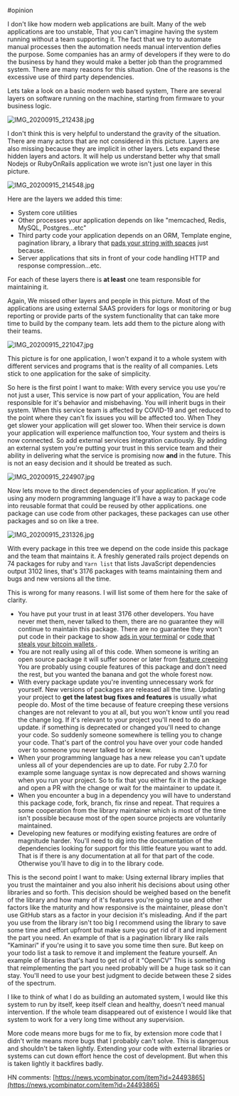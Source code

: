 #opinion

I don't like how modern web applications are built. Many of the web applications are too unstable, That you can't imagine having the system running without a team supporting it. The fact that we try to automate manual processes then the automation needs manual intervention defies the purpose. Some companies has an army of developers if they were to do the business by hand they would make a better job than the programmed system. There are many reasons for this situation. One of the reasons is the excessive use of third party dependencies.

Lets take a look on a basic modern web based system, There are several layers on software running on the machine, starting from firmware to your business logic.

![IMG_20200915_212438.jpg](/public/IMG_20200915_212438.jpg)

I don't think this is very helpful to understand the gravity of the situation. There are many actors that are not considered in this picture. Layers are also missing because they are implicit in other layers. Lets expand these hidden layers and actors. It will help us understand better why that small Nodejs or RubyOnRails application we wrote isn't just one layer in this picture.

![IMG_20200915_214548.jpg](/public/IMG_20200915_214548.jpg)

Here are the layers we added this time:

* System core utilities
* Other processes your application depends on like "memcached, Redis, MySQL, Postgres...etc"
* Third party code your application depends on an ORM, Template engine, pagination library, a library that [pads your string with spaces](https://www.theregister.com/2016/03/23/npm_left_pad_chaos/) just because.
* Server applications that sits in front of your code handling HTTP and response compression...etc.

For each of these layers there is **at least** one team responsible for maintaining it.

Again, We missed other layers and people in this picture. Most of the applications are using external SAAS providers for logs or monitoring or bug reporting or provide parts of the system functionality that can take more time to build by the company team. lets add them to the picture along with their teams.

![IMG_20200915_221047.jpg](/public/IMG_20200915_221047.jpg)

This picture is for one application, I won't expand it to a whole system with different services and programs that is the reality of all companies. Lets stick to one application for the sake of simplicity.

So here is the first point I want to make: With every service you use you're not just a user, This service is now part of your application, You are held responsible for it's behavior and misbehaving. You will inherit bugs in their system. When this service team is affected by COVID-19 and get reduced to the point where they can't fix issues you will be affected too. When They get slower your application will get slower too. When their service is down your application will experience malfunction too, Your system and theirs is now connected. So add external services integration cautiously. By adding an external system you're putting your trust in this service team and their ability in delivering what the service is promising now **and** in the future. This is not an easy decision and it should be treated as such.

![IMG_20200915_224907.jpg](/public/IMG_20200915_224907.jpg)

Now lets move to the direct dependencies of your application. If you're using any modern programming language it'll have a way to package code into reusable format that could be reused by other applications. one package can use code from other packages, these packages can use other packages and so on like a tree.

![IMG_20200915_231326.jpg](/public/IMG_20200915_231326.jpg)

With every package in this tree we depend on the code inside this package and the team that maintains it. A freshly generated rails project depends on 74 packages for ruby and `Yarn list` that lists JavaScript dependencies output 3102 lines, that's 3176 packages with teams maintaining them and bugs and new versions all the time.

This is wrong for many reasons. I will list some of them here for the sake of clarity.

* You have put your trust in at least 3176 other developers. You have never met them, never talked to them, there are no guarantee they will continue to maintain this package. There are no guarantee they won't put code in their package to show [ads in your terminal](https://www.zdnet.com/article/npm-bans-terminal-ads/) or [code that steals your bitcoin wallets ](https://www.trendmicro.com/vinfo/dk/security/news/cybercrime-and-digital-threats/hacker-infects-node-js-package-to-steal-from-bitcoin-wallets).
* You are not really using all of this code. When someone is writing an open source package it will suffer sooner or later from [feature creeping](https://en.wikipedia.org/wiki/Feature_creep) You are probably using couple features of this package and don't need the rest, but you wanted the banana and got the whole forest now.
* With every package update you're inventing unnecessary work for yourself. New versions of packages are released all the time. Updating your project to **get the latest bug fixes and features** is usually what people do. Most of the time because of feature creeping these versions changes are not relevant to you at all, but you won't know until you read the change log. If it's relevant to your project you'll need to do an update. if something is deprecated or changed you'll need to change your code. So suddenly someone somewhere is telling you to change your code. That's part of the control you have over your code handed over to someone you never talked to or knew.
* When your programming language has a new release you can't update unless all of your dependencies are up to date. For ruby 2.7.0 for example some language syntax is now deprecated and shows warning when you run your project. So to fix that you either fix it in the package and open a PR with the change or wait for the maintainer to update it.
* When you encounter a bug in a dependency you will have to understand this package code, fork, branch, fix rinse and repeat. That requires a some cooperation from the library maintainer which is most of the time isn't possible because most of the open source projects are voluntarily maintained.
* Developing new features or modifying existing features are ordre of magnitude harder. You'll need to dig into the documentation of the dependencies looking for support for this little feature you want to add. That is if there is any documentation at all for that part of the code. Otherwise you'll have to dig in to the library code.

This is the second point I want to make: Using external library implies that you trust the maintainer and you also inherit his decisions about using other libraries and so forth. This decision should be weighed based on the benefit of the library and how many of it's features you're going to use and other factors like the maturity and how responsive is the maintainer, please don't use GitHub stars as a factor in your decision it's misleading. And if the part you use from the library isn't too big I recommend using the library to save some time and effort upfront but make sure you get rid of it and implement the part you need. An example of that is a pagination library like rails "Kaminari" if you're using it to save you some time then sure. But keep on your todo list a task to remove it and implement the feature yourself. An example of libraries that's hard to get rid of it "OpenCV" This is something that reimplementing the part you need probably will be a huge task so it can stay. You'll need to use your best judgment to decide between these 2 sides of the spectrum.

I like to think of what I do as building an automated system, I would like this system to run by itself, keep itself clean and healthy, doesn't need manual intervention. If the whole team disappeared out of existence I would like that system to work for a very long time without any supervision.

More code means more bugs for me to fix, by extension more code that I didn't write means more bugs that I probably can't solve. This is dangerous and shouldn't be taken lightly. Extending your code with external libraries or systems can cut down effort hence the cost of development. But when this is taken lightly it backfires badly.


HN comments: [https://news.ycombinator.com/item?id=24493865](https://news.ycombinator.com/item?id=24493865)
